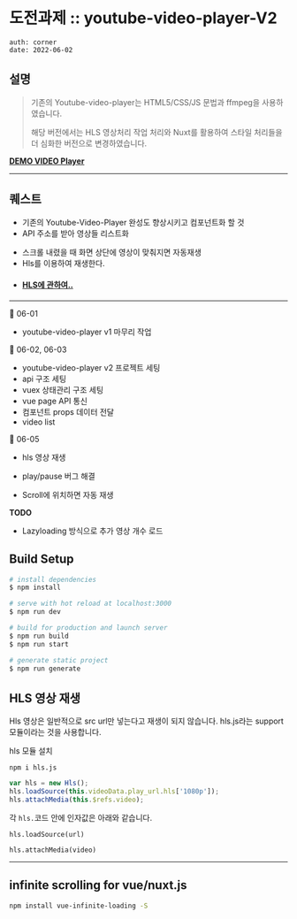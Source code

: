 # 도전과제 :: youtube-video-player-V2
```
auth: corner
date: 2022-06-02
```

## 설명
> 기존의 Youtube-video-player는 HTML5/CSS/JS 문법과 ffmpeg을 사용하였습니다.
> 
> 해당 버전에서는 HLS 영상처리 작업 처리와 Nuxt를 활용하여 스타일 처리들을 더 심화한 버전으로 변경하였습니다.

[**DEMO VIDEO Player**](https://youtube-video-player-v2.vercel.app/)

---


## 퀘스트

- 기존의 Youtube-Video-Player 완성도 향상시키고 컴포넌트화 할 것
- API 주소를 받아 영상들 리스트화 

[//]: # "- [Only Watch me]&#40;https://eatalk.live24.app/api/vod/json/list?row_count=15&page_no=1&order_col=no&shuffle=true&#41;"
- 스크롤 내렸을 때 화면 상단에 영상이 맞춰지면 자동재생
- Hls를 이용하여 재생한다.
- #### [HLS에 관하여..](https://iu-corner.tistory.com/entry/%EB%8F%99%EC%98%81%EC%83%81-HLS%EB%9E%80-%ED%8A%B9%EC%A7%95)

---
🌱 06-01 
- youtube-video-player v1 마무리 작업


🌱 06-02, 06-03
- youtube-video-player v2 프로젝트 세팅
- api 구조 세팅
- vuex 상태관리 구조 세팅
- vue page API 통신 
- 컴포넌트 props 데이터 전달
- video list

🌱 06-05

- hls 영상 재생

- play/pause 버그 해결

- Scroll에 위치하면 자동 재생

  

**TODO**

- Lazyloading 방식으로 추가 영상 개수 로드



## Build Setup

```bash
# install dependencies
$ npm install

# serve with hot reload at localhost:3000
$ npm run dev

# build for production and launch server
$ npm run build
$ npm run start

# generate static project
$ npm run generate
```



## HLS 영상 재생

Hls 영상은 일반적으로 src url만 넣는다고 재생이 되지 않습니다. hls.js라는 support 모듈이라는 것을 사용합니다.

hls 모듈 설치

`npm i hls.js`



```js
var hls = new Hls();
hls.loadSource(this.videoData.play_url.hls['1080p']);
hls.attachMedia(this.$refs.video);
```

각 `hls.`코드 안에 인자값은 아래와 같습니다.

`hls.loadSource(url)` 

`hls.attachMedia(video)` 





---

## infinite scrolling for vue/nuxt.js

```bash
npm install vue-infinite-loading -S
```

